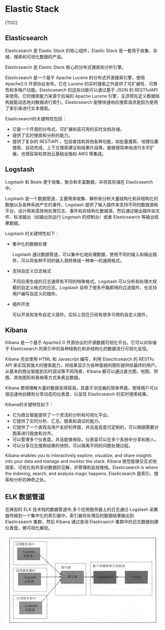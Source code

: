 # Elastic Stack

[TOC]

## Elasticsearch

Elasticsearch 是 Elastic Stack 的核心组件，Elastic Stack 是一套用于收集、存储、搜索和可视化数据的产品。

Elasticsearch 是 Elastic Stack 核心的分布式搜索和分析引擎。

Elasticsearch 是一个基于 Apache Lucene 的分布式开源搜索引擎，使用 Apache2.0 开源协议发布。它在 Lucene 的实时搜索之外提供了可扩展性、可靠性和多租户功能。Elasticsearch 的这些功能可以通过基于 JSON 的 RESTfuIAPI 来使用。它的搜索能力来源于后端的 Apache Lucene 引擎，无须预先定义数据结构就能动态地对数据进行索引。Elasticsearch 能够快速响应搜索请求是因为使用了索引来进行文本搜索。

Elasticsearch的关键特性包括：

* 它是一个开源的分布式、可扩展和高可用的实时文档存储。
* 提供了实时搜索和分析的能力。
* 提供了复杂的 RESTIAPI ，包括查找和其他各种功能，如批量搜索、地理位置搜索、自动完成、上下文搜索建议和结果片段等，能够很简单地进行水平扩展，也很容易和其他云基础设施如 AWS 等集成。

## Logstash

Logstash 和 Beats 便于收集、聚合和丰富数据，并将其存储在 Elasticsearch 中。

Logstash 是一个数据管道，主要用来收集、解析和分析大量结构化和非结构化的数据以及各种系统产生的事件。Logstash 提供了输入插件来支持不同的数据源和平台，设计用来高效地处理日志、事件和非结构化数据源，然后通过输出插件如文件、标准输出（如输出到运行 Logstash 的控制台）或者 Elasticsearch 等输出结果数据。

Logstash 的关键特性如下：

* 集中化的数据处理

  Logstash 通过数据管道，可以集中化地处理数据。使用不同的输入和输出插件，可以将各种不同的输入源转换成一种单一的通用格式。

* 支持自定义日志格式

  不同应用生成的日志通常有不同的特殊格式。Logstash 可以分析和处理大规模的自定义格式的日志。Logstash 自带了很多开箱即用的过滤插件，也支持用户编写自定义的插件。

* 插件开发

  可以开发和发布自定义插件。实际上现在已经有很多可用的自定义插件。

## Kibana
Kibana 是一个基于 Apache2.0 开源协议的开源数据可视化平台。它可以对存储于 Elasticsearch 的索引中的各种结构化和非结构化的数据进行可视化呈现。

Kibana 完全使用 HTML 和 Javascript 编写，利用 Elascticsearch 的 RESTfu API 来实现其强大的搜索能力，将结果显示为各种震撼的图形提供给最终的用户。从基本的商业智能到实时调试等不同场景，Kibana 都可以通过直方图、地图、饼图、其他图形和表格等方式来表达数据。

Kibana 使得理解大量的数据变得容易。其基于浏览器的简单界面，使得用户可以很迅速地创建和分享动态的仪表盘，以呈现 Elasticsearch 的实时搜索结果。

Kibana的关键特性如下：

* 它为商业智能提供了一个灵活的分析和可视化平台。
* 它提供了实时分析、汇总、图表和调试的能力。
* 它提供了一个直观且用户友好的界面，并且是高度可定制的，可以根据需要对图表进行拖放和对齐。
* 可以管理多个仪表盘，并且能够保存。仪表盘可以在多个系统中分享和嵌人。
* 可以分享日志搜索结果的快照，可以隔离不同的问题处理过程。

Kibana enables you to interactively explore, visualize, and share insights into your data and manage and monitor the stack. Kibana 使您能够交互式地探索、可视化和共享对数据的见解，并管理和监视堆栈。Elasticsearch is where the indexing, search, and analysis magic happens. Elasticsearch 是索引、搜索和分析的神奇之处。

## ELK 数据管道

在典型的 ELK 技术栈的数据管道中,多个应用服务器上的日志通过 Logstash 采集器传输到一个集中化的索引器中，索引器将处理后的数据结果输出到 Elasticsearch 集群，然后 Kibana 通过查询 Elasticserch 集群中的日志数据创建仪表盘，做可视化展现。

 ![](../../Image/e/elk.png)
